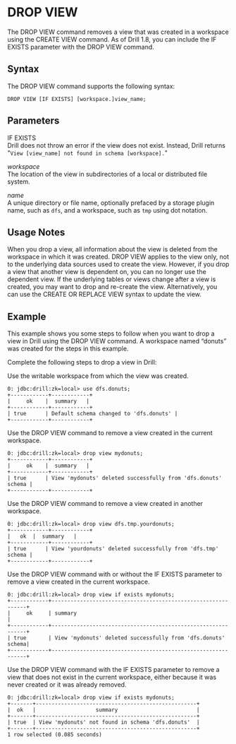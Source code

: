 # DROP VIEW

The DROP VIEW command removes a view that was created in a workspace using the CREATE VIEW command. As of Drill 1.8, you can include the IF EXISTS parameter with the DROP VIEW command.

## Syntax

The DROP VIEW command supports the following syntax:

    DROP VIEW [IF EXISTS] [workspace.]view_name;  

## Parameters  

IF EXISTS  
Drill does not throw an error if the view does not exist. Instead, Drill returns "`View [view_name] not found in schema [workspace].`"  

*workspace*  
The location of the view in subdirectories of a local or distributed file system.

*name*  
A unique directory or file name, optionally prefaced by a storage plugin name, such as `dfs`, and a workspace, such as `tmp` using dot notation. 

## Usage Notes

When you drop a view, all information about the view is deleted from the workspace in which it was created. DROP VIEW applies to the view only, not to the underlying data sources used to create the view. However, if you drop a view that another view is dependent on, you can no longer use the dependent view. If the underlying tables or views change after a view is created, you may want to drop and re-create the view. Alternatively, you can use the CREATE OR REPLACE VIEW syntax to update the view.

## Example

This example shows you some steps to follow when you want to drop a view in Drill using the DROP VIEW command. A workspace named “donuts” was created for the steps in this example.  

Complete the following steps to drop a view in Drill:  

Use the writable workspace from which the view was created.

    0: jdbc:drill:zk=local> use dfs.donuts;
    +------------+------------+
    |     ok    |  summary   |
    +------------+------------+
    | true      | Default schema changed to 'dfs.donuts' |
    +------------+------------+
 
Use the DROP VIEW command to remove a view created in the current workspace.

    0: jdbc:drill:zk=local> drop view mydonuts;
    +------------+------------+
    |     ok    |  summary   |
    +------------+------------+
    | true      | View 'mydonuts' deleted successfully from 'dfs.donuts' schema |
    +------------+------------+

Use the DROP VIEW command to remove a view created in another workspace.

    0: jdbc:drill:zk=local> drop view dfs.tmp.yourdonuts;
    +------------+------------+
    |   ok  |  summary   |
    +------------+------------+
    | true      | View 'yourdonuts' deleted successfully from 'dfs.tmp' schema |  
    +------------+------------+  

Use the DROP VIEW command with or without the IF EXISTS parameter to remove a view created in the current workspace.  

    0: jdbc:drill:zk=local> drop view if exists mydonuts;
    +------------+--------------------------------------------------------------+
    |     ok     | summary                                                      |
    +------------+--------------------------------------------------------------+
    | true       | View 'mydonuts' deleted successfully from 'dfs.donuts' schema|
    +------------+--------------------------------------------------------------+

Use the DROP VIEW command with the IF EXISTS parameter to remove a view that does not exist in the current workspace, either because it was never created or it was already removed.

    0: jdbc:drill:zk=local> drop view if exists mydonuts;
    +-------+---------------------------------------------------+
    |  ok   |                   summary                         |
    +-------+---------------------------------------------------+
    | true  | View 'mydonuts' not found in schema 'dfs.donuts'  |
    +-------+---------------------------------------------------+
    1 row selected (0.085 seconds)

